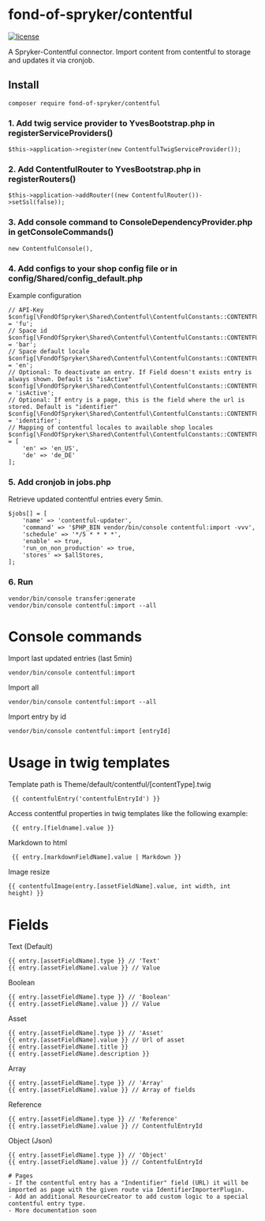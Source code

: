 # fond-of-spryker/contentful
[![license](https://img.shields.io/github/license/mashape/apistatus.svg)](https://packagist.org/packages/fond-of-spryker/contentful)

A Spryker-Contentful connector.
Import content from contentful to storage and updates it via cronjob.

## Install

```
composer require fond-of-spryker/contentful
```

### 1. Add twig service provider to YvesBootstrap.php in registerServiceProviders()
```
$this->application->register(new ContentfulTwigServiceProvider());
```

### 2. Add ContentfulRouter to YvesBootstrap.php in registerRouters()
```
$this->application->addRouter((new ContentfulRouter())->setSsl(false));
```

### 3. Add console command to ConsoleDependencyProvider.php in getConsoleCommands()
```
new ContentfulConsole(),
```

### 4. Add configs to your shop config file or in config/Shared/config_default.php
Example configuration
```
// API-Key
$config[\FondOfSpryker\Shared\Contentful\ContentfulConstants::CONTENTFUL_ACCESS_TOKEN] = 'fu';
// Space id
$config[\FondOfSpryker\Shared\Contentful\ContentfulConstants::CONTENTFUL_SPACE_ID] = 'bar';
// Space default locale
$config[\FondOfSpryker\Shared\Contentful\ContentfulConstants::CONTENTFUL_DEFAULT_LOCALE] = 'en';
// Optional: To deactivate an entry. If Field doesn't exists entry is always shown. Default is "isActive"
$config[\FondOfSpryker\Shared\Contentful\ContentfulConstants::CONTENTFUL_FIELD_NAME_ACTIVE] = 'isActive';
// Optional: If entry is a page, this is the field where the url is stored. Default is "identifier"
$config[\FondOfSpryker\Shared\Contentful\ContentfulConstants::CONTENTFUL_FIELD_NAME_IDENTIFIER] = 'identifier';
// Mapping of contentful locales to available shop locales
$config[\FondOfSpryker\Shared\Contentful\ContentfulConstants::CONTENTFUL_LOCALE_TO_STORE_LOCALE] = [
    'en' => 'en_US',
    'de' => 'de_DE'
];
```

### 5. Add cronjob in jobs.php
Retrieve updated contentful entries every 5min.
```
$jobs[] = [
    'name' => 'contentful-updater',
    'command' => '$PHP_BIN vendor/bin/console contentful:import -vvv',
    'schedule' => '*/5 * * * *',
    'enable' => true,
    'run_on_non_production' => true,
    'stores' => $allStores,
];
```

### 6. Run
```
vendor/bin/console transfer:generate
vendor/bin/console contentful:import --all
```

# Console commands

Import last updated entries (last 5min)
```
vendor/bin/console contentful:import
```

Import all
```
vendor/bin/console contentful:import --all
```

Import entry by id
```
vendor/bin/console contentful:import [entryId]
```

# Usage in twig templates
Template path is Theme/default/contentful/[contentType].twig
```
 {{ contentfulEntry('contentfulEntryId') }}
```

Access contentful properties in twig templates like the following example:
```
 {{ entry.[fieldname].value }}
```

Markdown to html
```
 {{ entry.[markdownFieldName].value | Markdown }}
```

Image resize
```
{{ contentfulImage(entry.[assetFieldName].value, int width, int height) }}
```

# Fields

Text (Default)
```
{{ entry.[assetFieldName].type }} // 'Text'
{{ entry.[assetFieldName].value }} // Value
```

Boolean
```
{{ entry.[assetFieldName].type }} // 'Boolean'
{{ entry.[assetFieldName].value }} // Value
```

Asset
```
{{ entry.[assetFieldName].type }} // 'Asset'
{{ entry.[assetFieldName].value }} // Url of asset
{{ entry.[assetFieldName].title }}
{{ entry.[assetFieldName].description }}
```

Array
```
{{ entry.[assetFieldName].type }} // 'Array'
{{ entry.[assetFieldName].value }} // Array of fields
```

Reference
```
{{ entry.[assetFieldName].type }} // 'Reference'
{{ entry.[assetFieldName].value }} // ContentfulEntryId
```

Object (Json)
```
{{ entry.[assetFieldName].type }} // 'Object'
{{ entry.[assetFieldName].value }} // ContentfulEntryId

# Pages
- If the contentful entry has a "Indentifier" field (URL) it will be imported as page with the given route via IdentifierImporterPlugin.
- Add an additional ResourceCreator to add custom logic to a special contentful entry type.
- More documentation soon
